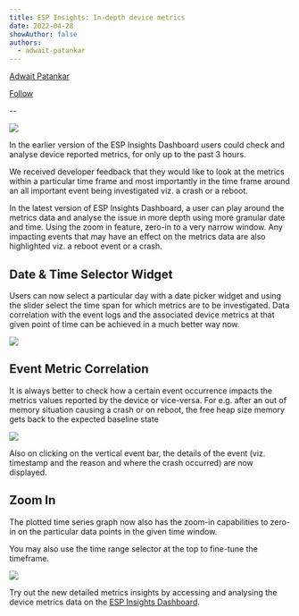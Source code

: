 ```yaml
---
title: ESP Insights: In-depth device metrics
date: 2022-04-28
showAuthor: false
authors: 
  - adwait-patankar
---
```

[Adwait Patankar](https://medium.com/@adwaitpatankar?source=post_page-----152b6a5ceb6c--------------------------------)

[Follow](https://medium.com/m/signin?actionUrl=https%3A%2F%2Fmedium.com%2F_%2Fsubscribe%2Fuser%2Fb31acf34f5e6&operation=register&redirect=https%3A%2F%2Fblog.espressif.com%2Fesp-insights-in-depth-device-metrics-152b6a5ceb6c&user=Adwait+Patankar&userId=b31acf34f5e6&source=post_page-b31acf34f5e6----152b6a5ceb6c---------------------post_header-----------)

--

![](https://miro.medium.com/v2/resize:fit:640/format:webp/1*taJflqX0r3ayYxLrS31VBg.png)

In the earlier version of the ESP Insights Dashboard users could check and analyse device reported metrics, for only up to the past 3 hours.

We received developer feedback that they would like to look at the metrics within a particular time frame and most importantly in the time frame around an all important event being investigated viz. a crash or a reboot.

In the latest version of ESP Insights Dashboard, a user can play around the metrics data and analyse the issue in more depth using more granular date and time. Using the zoom in feature, zero-in to a very narrow window. Any impacting events that may have an effect on the metrics data are also highlighted viz. a reboot event or a crash.

## __Date & Time Selector Widget__ 

Users can now select a particular day with a date picker widget and using the slider select the time span for which metrics are to be investigated. Data correlation with the event logs and the associated device metrics at that given point of time can be achieved in a much better way now.

![](https://miro.medium.com/v2/resize:fit:640/format:webp/1*M5xMCdE4pLjFsMZgQ70lVw.gif)

## Event Metric Correlation

It is always better to check how a certain event occurrence impacts the metrics values reported by the device or vice-versa. For e.g. after an out of memory situation causing a crash or on reboot, the free heap size memory gets back to the expected baseline state

![](https://miro.medium.com/v2/resize:fit:640/format:webp/1*mXFFJDztTdgxpDVBYj7pDQ.gif)

Also on clicking on the vertical event bar, the details of the event (viz. timestamp and the reason and where the crash occurred) are now displayed.

## Zoom In

The plotted time series graph now also has the zoom-in capabilities to zero-in on the particular data points in the given time window.

You may also use the time range selector at the top to fine-tune the timeframe.

![](https://miro.medium.com/v2/resize:fit:640/format:webp/1*FQBLsAAtqn4DsQYB0TjZ6Q.gif)

Try out the new detailed metrics insights by accessing and analysing the device metrics data on the [ESP Insights Dashboard](https://dashboard.insights.espressif.com).
